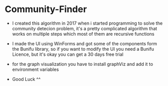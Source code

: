 # Community-Finder
- I created this algorithm in 2017 when i started programming to solve the community detecion problem, 
it's a pretty complicated algorithm that works on multiple steps which most of them are recursive functions
- I made the UI using WinForms and got some of the components form the Bunifu library, so if you want to modify the UI you need a Bunifu Licence, 
but it's okay you can get a 30 days free trial
- for the graph visualization you have to install graphViz and add it to environment variables

- Good Luck ^^
